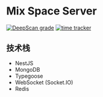 # Mix Space Server

[![DeepScan grade](https://deepscan.io/api/teams/7938/projects/10675/branches/150239/badge/grade.svg)](https://deepscan.io/dashboard#view=project&tid=7938&pid=10675&bid=150239)
[![time tracker](https://wakatime.com/badge/github/mx-space/server.svg)](https://wakatime.com/badge/github/mx-space/server)

## 技术栈

- NestJS
- MongoDB
- Typegoose
- WebSocket (Socket.IO)
- Redis
